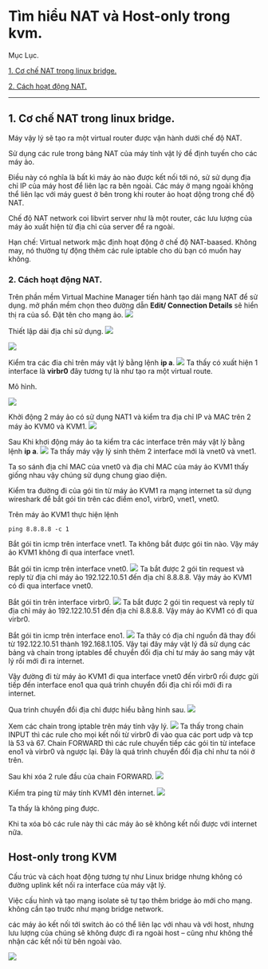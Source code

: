 # Tìm hiểu NAT và Host-only trong kvm.

Mục Lục.

[1. Cơ chế NAT trong linux bridge.](#1)

[2. Cách hoạt động NAT.](#2)

---
<a name="1"></a>
## 1. Cơ chế NAT trong linux bridge.
Máy vậy lý sẽ tạo ra một virtual router được vận hành dưới chế độ NAT.

Sử dụng các rule trong  bảng NAT của máy tính vật lý đề định tuyến cho các máy ảo.

Điều này có nghĩa là bất kì máy ảo nào được kết nối tới nó, sử sử dụng địa chỉ IP của máy host để liên lạc ra bên ngoài. Các máy ở mạng ngoài không thể liên lạc với máy guest ở bên trong khi router ảo hoạt dộng trong chế độ NAT.

Chế độ NAT network coi libvirt server như là một router, các lưu lượng của máy ảo xuất hiện từ địa chỉ của server để ra ngoài.

Hạn chế: Virtual network mặc định hoạt động ở chế độ NAT-baased. Không may, nó thường tự động thêm các rule iptable cho dù bạn có muốn hay không.

<a name="2"></a>
### 2. Cách hoạt động NAT.
Trên phần mềm Virtual Machine Manager tiến hành tạo dải mạng NAT để sử dụng.
mở phần mềm chọn theo đường dẫn **Edit/ Connection Details** sẽ hiển thị ra của sổ.
Đặt tên cho mạng ảo.
![](anhkvm/anh33.png)

Thiết lập dải địa chỉ sử dụng.
![](anhkvm/anh34.png)


![](anhkvm/anh35.png)

Kiểm tra các đia chỉ trên máy vật lý bằng lệnh **ip a**.
![](anhkvm/anh36.png)
Ta thấy có xuất hiện 1 interface là **virbr0** đây tương tự là như tạo ra một virtual route.

Mô hình.

![](anhkvm/anh32.png)

Khởi động 2 máy ảo có sử dụng NAT1 và kiểm tra địa chỉ IP và MAC trên 2 máy ảo KVM0 và KVM1.
![](anhkvm/anh30.png)

Sau Khi khơi động máy ảo ta kiểm tra các interface trên máy vật lý bằng lệnh **ip a**.
![](anhkvm/anh37.png)
Ta thấy máy vậy lý sinh thêm 2 interface mới là vnet0 và vnet1.

Ta so sánh địa chỉ MAC của vnet0 và địa chỉ MAC của máy ảo KVM1 thấy giống nhau vậy chúng sử dụng chung giao diện.

Kiểm tra đường đi của gói tin từ máy ảo KVM1 ra mạng internet ta sử dụng wireshark để bắt gói tin trên các điểm eno1, virbr0, vnet1, vnet0.

Trên máy ảo KVM1 thực hiện lệnh
```
ping 8.8.8.8 -c 1
```

Bắt gói tin icmp trên interface vnet1.
Ta không bắt được gói tin nào. Vậy máy ảo KVM1 không đi qua interface vnet1.

Bắt gói tin icmp trên interface vnet0.
![](anhkvm/anh38.png)
Ta bắt được 2 gói tin request và reply từ địa chỉ máy ảo 192.122.10.51 đến địa chỉ 8.8.8.8. Vậy máy ảo KVM1 có đi qua interface vnet0.

Bắt gói tin trên interface virbr0.
![](anhkvm/anh39.png)
Ta bắt được 2 gói tin request và reply từ địa chỉ máy ảo 192.122.10.51 đến địa chỉ 8.8.8.8. Vậy máy ảo KVM1 có đi qua virbr0.

Bắt gói tin icmp trên interface eno1.
![](anhkvm/anh40.png)
Ta thây có địa chỉ nguồn đã thay đổi từ 192.122.10.51 thành 192.168.1.105. Vậy tại đây máy vật lý đã sử dụng các bảng và chain trong iptables để chuyển đổi địa chỉ tư máy ảo sang máy vật lý rồi mới đi ra internet.

Vậy đường đi từ máy ảo KVM1 đi qua interface vnet0 đến virbr0  rối được gửi tiếp đến interface eno1 qua quá trình chuyển đổi địa chỉ rối mới đi ra internet.


Qua trình chuyển đổi địa chỉ được hiểu bằng hình sau.
![](anhkvm/anh15.png)

Xem các chain trong iptable trên máy tính vậy lý.
![](anhkvm/anh9.png)
Ta thấy trong chain INPUT thì các rule cho mọi kết nối từ virbr0 đi vào qua các port udp và tcp là 53 và 67. Chain FORWARD thì các rule chuyển tiếp các gói tin từ inteface eno1 và virbr0 và ngược lại. Đây là quá trình chuyển đổi địa chỉ như ta nói ở trên.

Sau khi xóa 2 rule đầu của chain FORWARD.
![](anhkvm/anh41.png)

Kiểm tra ping từ máy tính KVM1 đên internet.
![](anhkvm/anh42.png)

Ta thấy là không ping được.

Khi ta xóa bỏ các rule này thì các máy ảo sẽ không kết nối được với internet nữa.


## Host-only trong KVM
Cấu trúc và cách hoat động tương tự như Linux bridge nhưng không có đường uplink kết nối ra interface của máy vật lý.

Việc cấu hình và tạo mạng isolate sẽ tự tạo thêm bridge ảo mới cho mạng. không cần tạo trước như mạng bridge network.

các máy ảo kết nối tới switch ảo có thể liên lạc với nhau và với host, nhưng lưu lượng của chúng sẽ không được đi ra ngoài host – cũng như không thể nhận các kết nối từ bên ngoài vào.

![](anhkvm/anh13.png)
